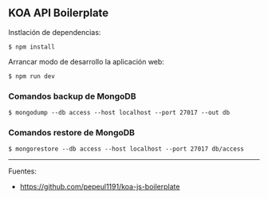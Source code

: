 ## KOA API Boilerplate

Instlación de dependencias:

    $ npm install

Arrancar modo de desarrollo la aplicación web:

    $ npm run dev

### Comandos backup de MongoDB

    $ mongodump --db access --host localhost --port 27017 --out db

### Comandos restore de MongoDB

    $ mongorestore --db access --host localhost --port 27017 db/access

---

Fuentes:

+ https://github.com/pepeul1191/koa-js-boilerplate
